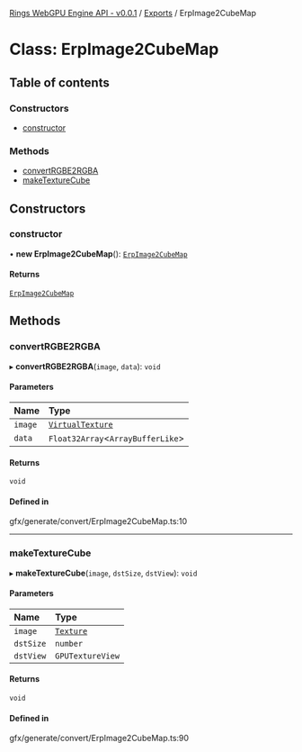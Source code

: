 [Rings WebGPU Engine API - v0.0.1](../README.md) / [Exports](../modules.md) / ErpImage2CubeMap

# Class: ErpImage2CubeMap

## Table of contents

### Constructors

- [constructor](ErpImage2CubeMap.md#constructor)

### Methods

- [convertRGBE2RGBA](ErpImage2CubeMap.md#convertrgbe2rgba)
- [makeTextureCube](ErpImage2CubeMap.md#maketexturecube)

## Constructors

### constructor

• **new ErpImage2CubeMap**(): [`ErpImage2CubeMap`](ErpImage2CubeMap.md)

#### Returns

[`ErpImage2CubeMap`](ErpImage2CubeMap.md)

## Methods

### convertRGBE2RGBA

▸ **convertRGBE2RGBA**(`image`, `data`): `void`

#### Parameters

| Name | Type |
| :------ | :------ |
| `image` | [`VirtualTexture`](VirtualTexture.md) |
| `data` | `Float32Array`\<`ArrayBufferLike`\> |

#### Returns

`void`

#### Defined in

gfx/generate/convert/ErpImage2CubeMap.ts:10

___

### makeTextureCube

▸ **makeTextureCube**(`image`, `dstSize`, `dstView`): `void`

#### Parameters

| Name | Type |
| :------ | :------ |
| `image` | [`Texture`](Texture.md) |
| `dstSize` | `number` |
| `dstView` | `GPUTextureView` |

#### Returns

`void`

#### Defined in

gfx/generate/convert/ErpImage2CubeMap.ts:90

